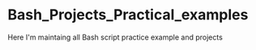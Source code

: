 # Bash_Projects_Practical_examples
Here I'm maintaing all Bash script practice example and projects

